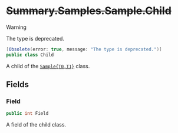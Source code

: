 # ~~Summary.Samples.Sample.Child~~
> [!WARNING]
> The type is deprecated.

```cs
[Obsolete(error: true, message: "The type is deprecated.")]
public class Child
```

A child of the [`Sample{T0,T1}`](./Sample{T0,T1}.md) class.

## Fields
### Field
```cs
public int Field
```

A field of the child class.

